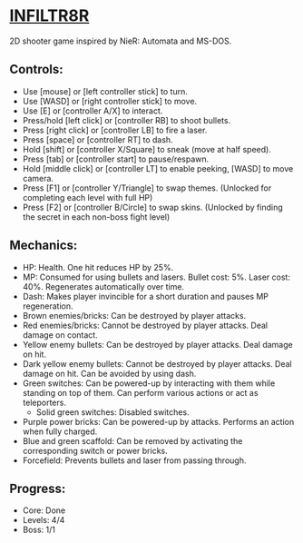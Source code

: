 # [INFILTR8R](https://snappydragon64.itch.io/infiltr8r)
 2D shooter game inspired by NieR: Automata and MS-DOS.

## Controls:
- Use [mouse] or [left controller stick] to turn.
- Use [WASD] or [right controller stick] to move.
- Use [E] or [controller A/X] to interact.
- Press/hold [left click] or [controller RB] to shoot bullets.
- Press [right click] or [controller LB] to fire a laser.
- Press [space] or [controller RT] to dash.
- Hold [shift] or [controller X/Square] to sneak (move at half speed).
- Press [tab] or [controller start] to pause/respawn.
- Hold [middle click] or [controller LT] to enable peeking, [WASD] to move camera.
- Press [F1] or [controller Y/Triangle] to swap themes. (Unlocked for completing each level with full HP)
- Press [F2] or [controller B/Circle] to swap skins. (Unlocked by finding the secret in each non-boss fight level)

## Mechanics:
- HP: Health. One hit reduces HP by 25%.
- MP: Consumed for using bullets and lasers. Bullet cost: 5%. Laser cost: 40%. Regenerates automatically over time.
- Dash: Makes player invincible for a short duration and pauses MP regeneration.
- Brown enemies/bricks: Can be destroyed by player attacks.
- Red enemies/bricks: Cannot be destroyed by player attacks. Deal damage on contact.
- Yellow enemy bullets: Can be destroyed by player attacks. Deal damage on hit.
- Dark yellow enemy bullets: Cannot be destroyed by player attacks. Deal damage on hit. Can be avoided by using dash.
- Green switches: Can be powered-up by interacting with them while standing on top of them. Can perform various actions or act as teleporters.
	- Solid green switches: Disabled switches.
- Purple power bricks: Can be powered-up by attacks. Performs an action when fully charged.
- Blue and green scaffold: Can be removed by activating the corresponding switch or power bricks.
- Forcefield: Prevents bullets and laser from passing through.

## Progress:
- Core: Done
- Levels: 4/4
- Boss: 1/1
